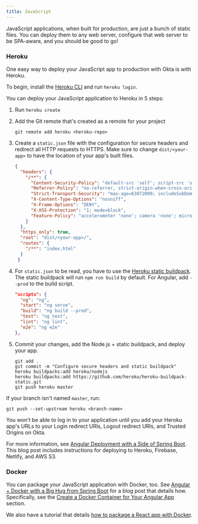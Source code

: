 ```yaml
---
title: JavaScript
---
```


JavaScript applications, when built for production, are just a bunch of static files. You can deploy them to any web server, configure that web server to be SPA-aware, and you should be good to go!

### Heroku

One easy way to deploy your JavaScript app to production with Okta is with Heroku.

To begin, install the [Heroku CLI](https://devcenter.heroku.com/articles/heroku-cli) and run `heroku login`.

You can deploy your JavaScript application to Heroku in 5 steps:

1. Run `heroku create`
2. Add the Git remote that's created as a remote for your project

       git remote add heroku <heroku-repo>

3. Create a `static.json` file with the configuration for secure headers and redirect all HTTP requests to HTTPS. Make sure to change `dist/<your-app>` to have the location of your app's built files.

   ```json
   {
     "headers": {
       "/**": {
         "Content-Security-Policy": "default-src 'self'; script-src 'self' 'unsafe-eval'; style-src 'self' 'unsafe-inline'; img-src 'self' data:; font-src 'self' data:; frame-ancestors 'none'; connect-src 'self' https://*.okta.com https://*.herokuapp.com",
         "Referrer-Policy": "no-referrer, strict-origin-when-cross-origin",
         "Strict-Transport-Security": "max-age=63072000; includeSubDomains",
         "X-Content-Type-Options": "nosniff",
         "X-Frame-Options": "DENY",
         "X-XSS-Protection": "1; mode=block",
         "Feature-Policy": "accelerometer 'none'; camera 'none'; microphone 'none'"
       }
     },
     "https_only": true,
     "root": "dist/<your-app>/",
     "routes": {
       "/**": "index.html"
     }
    }
    ```
4. For `static.json` to be read, you have to use the [Heroku static buildpack](https://github.com/heroku/heroku-buildpack-static). The static buildpack will run `npm run build` by default. For Angular, add `--prod` to the build script.

   ```json
   "scripts": {
     "ng": "ng",
     "start": "ng serve",
     "build": "ng build --prod",
     "test": "ng test",
     "lint": "ng lint",
     "e2e": "ng e2e"
   },
   ```

5. Commit your changes, add the Node.js + static buildpack, and deploy your app.

   ```
   git add .
   git commit -m "Configure secure headers and static buildpack"
   heroku buildpacks:add heroku/nodejs
   heroku buildpacks:add https://github.com/heroku/heroku-buildpack-static.git
   git push heroku master
   ```

If your branch isn't named `master`, run:

```
git push --set-upstream heroku <branch-name>
```

You won't be able to log in to your application until you add your Heroku app's URLs to your Login redirect URIs, Logout redirect URIs, and Trusted Origins on Okta.

For more information, see [Angular Deployment with a Side of Spring Boot](https://developer.okta.com/blog/2020/05/29/angular-deployment). This blog post includes instructions for deploying to Heroku, Firebase, Netlify, and AWS S3.

### Docker

You can package your JavaScript application with Docker, too. See [Angular + Docker with a Big Hug from Spring Boot](https://developer.okta.com/blog/2020/06/17/angular-docker-spring-boot) for a blog post that details how. Specifically, see the [Create a Docker Container for Your Angular App](https://developer.okta.com/blog/2020/06/17/angular-docker-spring-boot#create-a-docker-container-for-your-angular-app) section.

We also have a tutorial that details [how to package a React app with Docker](https://developer.okta.com/blog/2020/06/24/heroku-docker-react).

